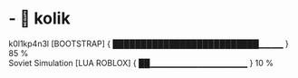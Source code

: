 
# - 👋 **kolik**
k0l1kp4n3l [BOOTSTRAP] { ██████████████████████████▁▁▁▁ } 85 %      
Soviet Simulation [LUA ROBLOX]  { ██▁▁▁▁▁▁▁▁▁▁▁▁▁▁▁▁ } 10 %
